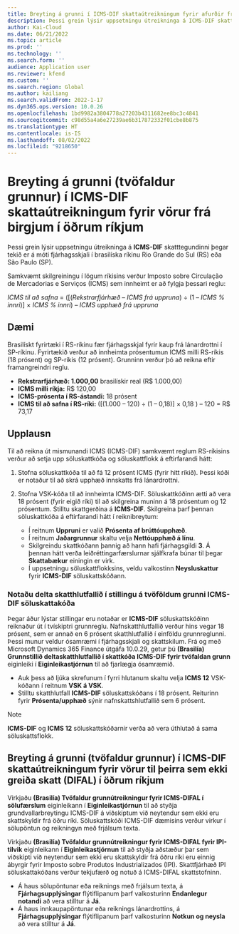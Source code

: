 ```yaml
---
title: Breyting á grunni í ICMS-DIF skattaútreikningum fyrir afurðir frá birgjum í öðrum ríkjum
description: Þessi grein lýsir uppsetningu útreikninga á ICMS-DIF skatttegundinni þegar tekið er á móti fjárhagsskjali í brasilíska ríkinu Rio Grande do Sul (RS) eða São Paulo (SP).
author: Kai-Cloud
ms.date: 06/21/2022
ms.topic: article
ms.prod: ''
ms.technology: ''
ms.search.form: ''
audience: Application user
ms.reviewer: kfend
ms.custom: ''
ms.search.region: Global
ms.author: kailiang
ms.search.validFrom: 2022-1-17
ms.dyn365.ops.version: 10.0.26
ms.openlocfilehash: 1bd9982a3804778a27203b4311682ee8bc3c4841
ms.sourcegitcommit: c98d55a4a6e27239ae6b317872332f01cbe8b875
ms.translationtype: HT
ms.contentlocale: is-IS
ms.lasthandoff: 08/02/2022
ms.locfileid: "9218650"
---
```

# <a name="basis-change-dual-base-in-icms-dif-tax-calculations-for-products-from-suppliers-in-other-states"></a>Breyting á grunni (tvöfaldur grunnur) í ICMS-DIF skattaútreikningum fyrir vörur frá birgjum í öðrum ríkjum

Þessi grein lýsir uppsetningu útreikninga á **ICMS-DIF** skatttegundinni þegar tekið er á móti fjárhagsskjali í brasilíska ríkinu Rio Grande do Sul (RS) eða São Paulo (SP).

Samkvæmt skilgreiningu í lögum ríkisins verður Imposto sobre Circulação de Mercadorias e Serviços (ICMS) sem innheimt er að fylgja þessari reglu:

*ICMS til að safna* = ([(*Rekstrarfjárhæð* – *ICMS frá uppruna*) ÷ (1 – *ICMS % innri*)] × *ICMS % innri*) – *ICMS upphæð frá uppruna*

## <a name="example"></a>Dæmi

Brasilískt fyrirtæki í RS-ríkinu fær fjárhagsskjal fyrir kaup frá lánardrottni í SP-ríkinu. Fyrirtækið verður að innheimta prósentumun ICMS milli RS-ríkis (18 prósent) og SP-ríkis (12 prósent). Grunninn verður þó að reikna eftir framangreindri reglu.

- **Rekstrarfjárhæð: 1.000,00** brasilískir real (R$ 1.000,00)
- **ICMS milli ríkja:** R$ 120,00
- **ICMS-prósenta í RS-ástandi:** 18 prósent
- **ICMS til að safna í RS-ríki:** (\[(1.000 – 120) ÷ (1 – 0,18)\] × 0,18 ) – 120 = R$ 73,17 

## <a name="resolution"></a>Upplausn

Til að reikna út mismunandi ICMS (ICMS-DIF) samkvæmt reglum RS-ríkisins verður að setja upp söluskattkóða og söluskattflokk á eftirfarandi hátt:

1. Stofna söluskattkóða til að fá 12 prósent ICMS (fyrir hitt ríkið). Þessi kóði er notaður til að skrá upphæð innskatts frá lánardrottni.
2. Stofna VSK-kóða til að innheimta ICMS-DIF. Söluskattkóðinn ætti að vera 18 prósent (fyrir eigið ríki) til að skilgreina muninn á 18 prósentum og 12 prósentum. Stilltu skattgerðina á **ICMS-DIF**. Skilgreina þarf þennan söluskattkóða á eftirfarandi hátt í reiknibreytum:

    - Í reitnum **Uppruni** er valið **Prósenta af brúttóupphæð**.
    - Í reitnum **Jaðargrunnur** skaltu velja **Nettóupphæð á línu**.
    - Skilgreindu skattkóðann þannig að hann hafi fjárhagsgildi **3**. Á þennan hátt verða leiðréttingarfærslurnar sjálfkrafa búnar til þegar **Skattabækur** einingin er virk.
    - Í uppsetningu söluskattflokksins, veldu valkostinn **Neysluskattur** fyrir **ICMS-DIF** söluskattskóðann.

### <a name="use-the-delta-tax-rate-in-the-configuration-of-dual-base-icms-dif-sales-tax-codes"></a>Notaðu delta skatthlutfallið í stillingu á tvöföldum grunni ICMS-DIF söluskattakóða

Þegar áður lýstar stillingar eru notaðar er **ICMS-DIF** söluskattskóðinn reiknaður út í tvískiptri grunnreglu. Nafnskatthlutfallið verður hins vegar 18 prósent, sem er annað en 6 prósent skatthlutfallið í einföldu grunnreglunni. Þessi munur veldur ósamræmi í fjárhagsskjali og skattskilum. Frá og með Microsoft Dynamics 365 Finance útgáfa 10.0.29, getur þú **(Brasilía) Grunnstillið deltaskatthlutfallið í skattkóða ICMS-DIF fyrir tvöfaldan grunn** eiginleiki í **Eiginleikastjórnun** til að fjarlægja ósamræmið.

- Auk þess að ljúka skrefunum í fyrri hlutanum skaltu velja **ICMS 12** VSK-kóðann í reitnum **VSK á VSK**.
- Stilltu skatthlutfall **ICMS-DIF** söluskattskóðans í 18 prósent. Reiturinn fyrir **Prósenta/upphæð** sýnir nafnskattshlutfallið sem 6 prósent.

> [!NOTE]
> **ICMS-DIF** og **ICMS 12** söluskattskóðarnir verða að vera úthlutað á sama söluskattsflokk.

## <a name="basis-change-dual-base-in-icms-dif-tax-calculations-for-products-to-non-taxpayer-consumers-difal-in-other-states"></a>Breyting á grunni (tvöfaldur grunnur) í ICMS-DIF skattaútreikningum fyrir vörur til þeirra sem ekki greiða skatt (DIFAL) í öðrum ríkjum

Virkjaðu **(Brasilía) Tvöfaldur grunnútreikningur fyrir ICMS-DIFAL í sölufærslum** eiginleikann í **Eiginleikastjórnun** til að styðja grundvallarbreytingu ICMS-DIF á viðskiptum við neytendur sem ekki eru skattskyldir frá öðru ríki. Söluskattskóði ICMS-DIF dæmisins verður virkur í sölupöntun og reikningyn með frjálsum texta.

Virkjaðu **(Brasilía) Tvöfaldur grunnútreikningur fyrir ICMS-DIFAL fyrir IPI-tilvik** eiginleikann í **Eiginleikastjórnun** til að styðja aðstæður þar sem viðskipti við neytendur sem ekki eru skattskyldir frá öðru ríki eru einnig ábyrgir fyrir Imposto sobre Produtos Industrializados (IPI). Skattfjárhæð IPI söluskattakóðans verður tekjufærð og notuð á ICMS-DIFAL skattstofninn.

- Á haus sölupöntunar eða reiknings með frjálsum texta, á **Fjárhagsupplýsingar** flýtiflipanum þarf valkosturinn **Endanlegur notandi** að vera stilltur á **Já**.
- Á haus innkaupapöntunar eða reiknings lánardrottins, á **Fjárhagsupplýsingar** flýtiflipanum þarf valkosturinn **Notkun og neysla** að vera stilltur á **Já**.
